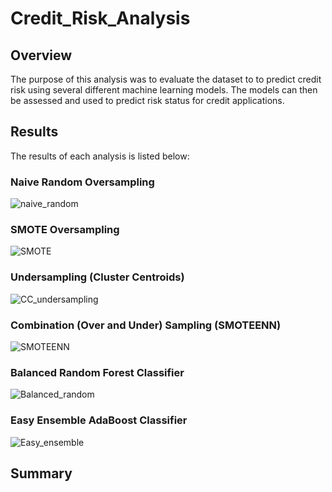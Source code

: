 # Credit_Risk_Analysis

## Overview

The purpose of this analysis was to evaluate the dataset to to predict credit risk using several different machine learning models. The models can then be assessed and used to predict risk status for credit applications. 

## Results

The results of each analysis is listed below: 

### Naive Random Oversampling
![naive_random](https://user-images.githubusercontent.com/104689576/188027923-078e9685-486a-40a2-b7ae-d7448c5b754f.png)


### SMOTE Oversampling
![SMOTE](https://user-images.githubusercontent.com/104689576/188027952-6ce9572c-9969-4c9e-921a-35fc894fb4ba.png)


### Undersampling (Cluster Centroids)
![CC_undersampling](https://user-images.githubusercontent.com/104689576/188027894-5aad795a-94d8-4f0b-95f6-e4622933354b.png)


### Combination (Over and Under) Sampling (SMOTEENN)
![SMOTEENN](https://user-images.githubusercontent.com/104689576/188027969-fa288d51-ec2b-4eb9-8edf-68dfc4ac3289.png)


### Balanced Random Forest Classifier
![Balanced_random](https://user-images.githubusercontent.com/104689576/188027876-bb102196-ca87-43c9-b169-d80ddbf13b4f.png)


### Easy Ensemble AdaBoost Classifier
![Easy_ensemble](https://user-images.githubusercontent.com/104689576/188027907-f9c0e5e9-7ae8-4829-a1cd-16d5b98d6c81.png)


## Summary
